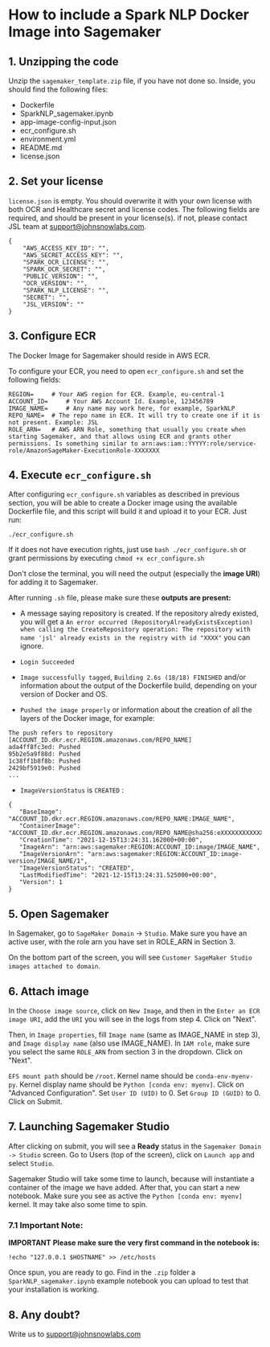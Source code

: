 # How to include a Spark NLP Docker Image into Sagemaker

## 1. Unzipping the code
Unzip the `sagemaker_template.zip` file, if you have not done so. Inside, you should find the following files:
- Dockerfile
- SparkNLP_sagemaker.ipynb
- app-image-config-input.json
- ecr_configure.sh
- environment.yml
- README.md
- license.json

## 2. Set your license
`license.json` is empty. You should overwrite it with your own license with both OCR and Healthcare secret and license codes. 
The following fields are required, and should be present in your license(s). if not, please contact JSL team at support@johnsnowlabs.com.
```
{
    "AWS_ACCESS_KEY_ID": "",
    "AWS_SECRET_ACCESS_KEY": "",
    "SPARK_OCR_LICENSE": "",
    "SPARK_OCR_SECRET": "",
    "PUBLIC_VERSION": "",
    "OCR_VERSION": "",
    "SPARK_NLP_LICENSE": "",
    "SECRET": "",
    "JSL_VERSION": ""
}
```

## 3. Configure ECR
The Docker Image for Sagemaker should reside in AWS ECR. 

To configure your ECR, you need to open `ecr_configure.sh` and set the following fields:
```
REGION= 	# Your AWS region for ECR. Example, eu-central-1
ACCOUNT_ID= 	# Your AWS Account Id. Example, 123456789
IMAGE_NAME= 	# Any name may work here, for example, SparkNLP
REPO_NAME=	# The repo name in ECR. It will try to create one if it is not present. Example: JSL
ROLE_ARN=	# AWS ARN Role, something that usually you create when starting Sagemaker, and that allows using ECR and grants other permissions. Is something similar to arn:aws:iam::YYYYY:role/service-role/AmazonSageMaker-ExecutionRole-XXXXXXX
```

## 4. Execute `ecr_configure.sh`
After configuring `ecr_configure.sh` variables as described in previous section, you will be able to create a Docker image using the available Dockerfile file, and this script will build it and upload it to your ECR. Just run:

`./ecr_configure.sh`

If it does not have execution rights, just use `bash ./ecr_configure.sh` or grant permissions by executing `chmod +x ecr_configure.sh`

Don't close the terminal, you will need the output (especially the **image URI**) for adding it to Sagemaker.

After running `.sh` file, please make sure these **outputs are present:**

- A message saying repository is created. If the repository alredy existed, you will get a `An error occurred (RepositoryAlreadyExistsException) when calling the CreateRepository operation: The repository with name 'jsl' already exists in the registry with id "XXXX"` you can ignore.

- `Login Succeeded `

- `Image successfully tagged`, `Building 2.6s (18/18) FINISHED` and/or information about the output of the Dockerfile build, depending on your version of Docker and OS.

- `Pushed the image properly` or information about the creation of all the layers of the Docker image, for example:
```
The push refers to repository [ACCOUNT_ID.dkr.ecr.REGION.amazonaws.com/REPO_NAME]
ada4ff8fc3ed: Pushed
95b2e5a9f88d: Pushed
1c38ff1b8f8b: Pushed
2429bf5919e0: Pushed
...
```

- `ImageVersionStatus`  is `CREATED` :
 ```
{
    "BaseImage": "ACCOUNT_ID.dkr.ecr.REGION.amazonaws.com/REPO_NAME:IMAGE_NAME",
    "ContainerImage": "ACCOUNT_ID.dkr.ecr.REGION.amazonaws.com/REPO_NAME@sha256:eXXXXXXXXXXXXXXXXXXXXXXXXXXXXXXXXXXXXXXXXXXXXXXXXXXXXXXXXXX",
    "CreationTime": "2021-12-15T13:24:31.162000+00:00",
    "ImageArn": "arn:aws:sagemaker:REGION:ACCOUNT_ID:image/IMAGE_NAME",
    "ImageVersionArn": "arn:aws:sagemaker:REGION:ACCOUNT_ID:image-version/IMAGE_NAME/1",
    "ImageVersionStatus": "CREATED",
    "LastModifiedTime": "2021-12-15T13:24:31.525000+00:00",
    "Version": 1
}
```

## 5. Open Sagemaker
In Sagemaker, go to `SageMaker Domain` -> `Studio`. Make sure you have an active user, with the role arn you have set in ROLE_ARN in Section 3. 

On the bottom part of the screen, you will see `Customer SageMaker Studio images attached to domain`.

## 6. Attach image
In the `Choose image source`, click on `New Image`, and then in the `Enter an ECR image URI`, add the `URI` you will see in the logs from step 4. Click on "Next".

Then, in `Image properties`, fill `Image name` (same as IMAGE_NAME in step 3), and `Image display name` (also use IMAGE_NAME). In `IAM role`, make sure you select the same `ROLE_ARN` from section 3 in the dropdown. Click on "Next".

`EFS mount path` should be `/root`. Kernel name should be `conda-env-myenv-py`. Kernel display name should be `Python [conda env: myenv]`. Click on "Advanced Configuration". Set `User ID (UID)` to 0. Set `Group ID (GUID)` to 0. Click on Submit.

## 7. Launching Sagemaker Studio
After clicking on submit, you  will see a **Ready** status in the `Sagemaker Domain -> Studio` screen. Go to Users (top of the screen), click on `Launch app` and select `Studio`.

Sagemaker Studio will take some time to launch, because will instantiate a container of the image we have added. After that, you can start a new notebook. Make sure you see as active the `Python [conda env: myenv]` kernel. It may take also some time to spin.

### 7.1 Important Note:
**IMPORTANT**
**Please make sure the very first command in the notebook is:**
```
!echo "127.0.0.1 $HOSTNAME" >> /etc/hosts
```

Once spun, you are ready to go. Find in the `.zip` folder a `SparkNLP_sagemaker.ipynb` example notebook you can upload to test that your installation is working.

## 8. Any doubt?
Write us to support@johnsnowlabs.com





